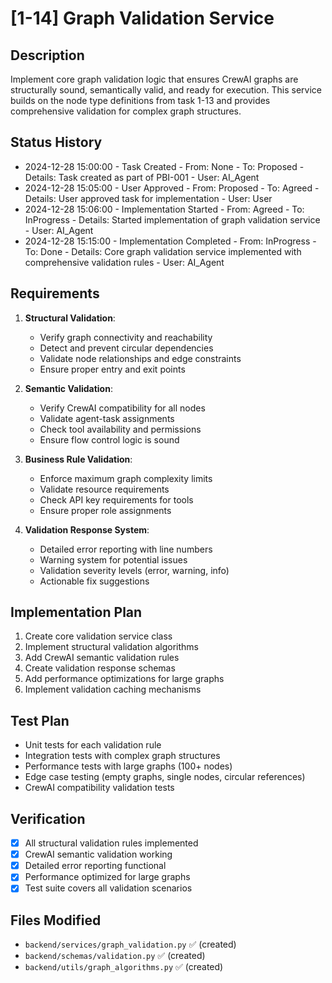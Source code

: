 # [1-14] Graph Validation Service

## Description
Implement core graph validation logic that ensures CrewAI graphs are structurally sound, semantically valid, and ready for execution. This service builds on the node type definitions from task 1-13 and provides comprehensive validation for complex graph structures.

## Status History
- 2024-12-28 15:00:00 - Task Created - From: None - To: Proposed - Details: Task created as part of PBI-001 - User: AI_Agent
- 2024-12-28 15:05:00 - User Approved - From: Proposed - To: Agreed - Details: User approved task for implementation - User: User
- 2024-12-28 15:06:00 - Implementation Started - From: Agreed - To: InProgress - Details: Started implementation of graph validation service - User: AI_Agent
- 2024-12-28 15:15:00 - Implementation Completed - From: InProgress - To: Done - Details: Core graph validation service implemented with comprehensive validation rules - User: AI_Agent

## Requirements
1. **Structural Validation**:
   - Verify graph connectivity and reachability
   - Detect and prevent circular dependencies
   - Validate node relationships and edge constraints
   - Ensure proper entry and exit points

2. **Semantic Validation**:
   - Verify CrewAI compatibility for all nodes
   - Validate agent-task assignments
   - Check tool availability and permissions
   - Ensure flow control logic is sound

3. **Business Rule Validation**:
   - Enforce maximum graph complexity limits
   - Validate resource requirements
   - Check API key requirements for tools
   - Ensure proper role assignments

4. **Validation Response System**:
   - Detailed error reporting with line numbers
   - Warning system for potential issues
   - Validation severity levels (error, warning, info)
   - Actionable fix suggestions

## Implementation Plan
1. Create core validation service class
2. Implement structural validation algorithms
3. Add CrewAI semantic validation rules
4. Create validation response schemas
5. Add performance optimizations for large graphs
6. Implement validation caching mechanisms

## Test Plan
- Unit tests for each validation rule
- Integration tests with complex graph structures
- Performance tests with large graphs (100+ nodes)
- Edge case testing (empty graphs, single nodes, circular references)
- CrewAI compatibility validation tests

## Verification
- [x] All structural validation rules implemented
- [x] CrewAI semantic validation working
- [x] Detailed error reporting functional
- [x] Performance optimized for large graphs
- [x] Test suite covers all validation scenarios

## Files Modified
- `backend/services/graph_validation.py` ✅ (created)
- `backend/schemas/validation.py` ✅ (created)
- `backend/utils/graph_algorithms.py` ✅ (created) 